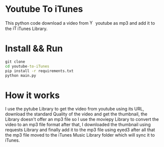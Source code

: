 # Youtube To iTunes

This python code download a video from <img width="15"  src="https://www.flaticon.com/svg/vstatic/svg/1384/1384060.svg?token=exp=1616389880~hmac=eda5618335e207f5fdfd92dd4cd5de15" alt="Youtube free icon" /> youtube as mp3 and add it to the <img width="15" src ="https://www.flaticon.com/svg/vstatic/svg/1384/1384061.svg?token=exp=1616390009~hmac=73b8207a5c51db1e1981bb5dbf468a8a" alt="iTunes"/>iTunes Library.

# Install && Run

```cmd
git clone
cd youtube-to-iTunes
pip install -r requirements.txt
python main.py
```

# How it works

I use the pytube Library to get the video from youtube using its URL, download the standard Quality of the video and get the thumbnail, the Library doesn't offer an mp3 file so I use the moviepy Library to convert the video to an mp3 file format after that, I downloaded the thumbnail using requests Library and finally add it to the mp3 file using eyed3 after all that the mp3 file moved to the iTunes Music Library folder which will sync it to iTunes.
